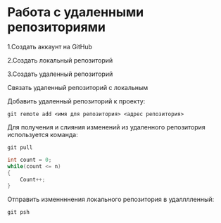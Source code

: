 # Работа с удаленными репозиториями

1.Создать аккаунт на GitHub

2.Создать локальный репозиторий

3.Создать удаленный репозиторий

Связать удаленный репозиторий с локальным

Добавить удаленный репозиторий к проекту:
```
git remote add <имя для репозитория> <адрес репозитория>
```
Для получения и слияния изменений из удаленного репозитория используется команда:
```
git pull
```

```C#
int count = 0;
while(count <= n)
{
    Count++;
}
```
Отправить изменнннения локального репозитория в удалллленный:
```
git psh
```